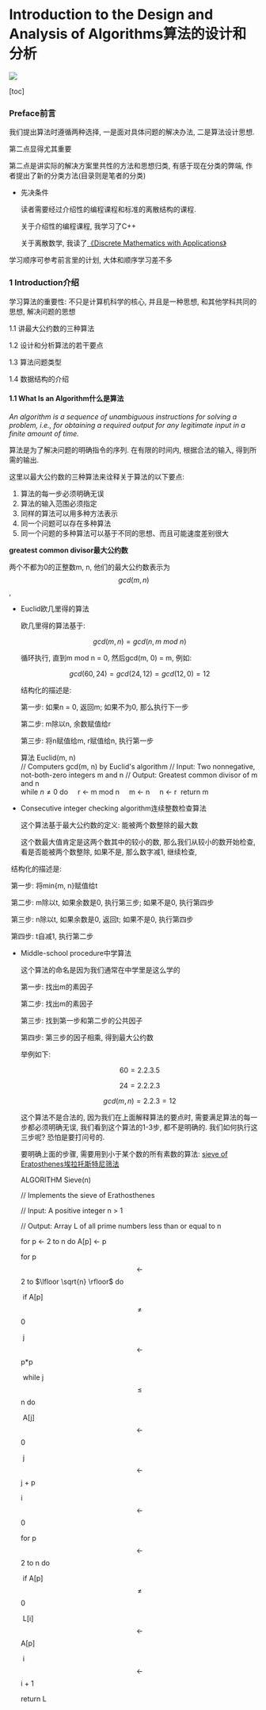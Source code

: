 # Introduction to the Design and Analysis of Algorithms算法的设计和分析

![](https://img1.doubanio.com/view/subject/l/public/s6944177.jpg)

[toc]

### Preface前言

我们提出算法时遵循两种选择, 一是面对具体问题的解决办法, 二是算法设计思想.

第二点显得尤其重要

第二点是讲实际的解决方案里共性的方法和思想归类, 有感于现在分类的弊端, 作者提出了新的分类方法(目录则是笔者的分类)

- 先决条件

  读者需要经过介绍性的编程课程和标准的离散结构的课程. 
  
  关于介绍性的编程课程, 我学习了C++
  
  关于离散数学, 我读了[《Discrete Mathematics with Applications》](https://book.douban.com/subject/5495234/)

学习顺序可参考前言里的计划, 大体和顺序学习差不多

### 1 Introduction介绍

学习算法的重要性: 不只是计算机科学的核心, 并且是一种思想, 和其他学科共同的思想, 解决问题的思想

1.1 讲最大公约数的三种算法

1.2 设计和分析算法的若干要点

1.3 算法问题类型

1.4 数据结构的介绍

#### 1.1 What Is an Algorithm什么是算法

*An algorithm is a sequence of unambiguous instructions for solving a problem, i.e., for obtaining a required output for any legitimate input in a finite amount of time.*

算法是为了解决问题的明确指令的序列. 在有限的时间内, 根据合法的输入, 得到所需的输出.

这里以最大公约数的三种算法来诠释关于算法的以下要点:

1. 算法的每一步必须明确无误
2. 算法的输入范围必须指定
3. 同样的算法可以用多种方法表示
4. 同一个问题可以存在多种算法
5. 同一个问题的多种算法可以基于不同的思想、而且可能速度差别很大

**greatest common divisor最大公约数**

两个不都为0的正整数m, n, 他们的最大公约数表示为$$gcd(m, n)$$, 

- Euclid欧几里得的算法

  欧几里得的算法基于:

  $$gcd(m, n) = gcd(n, m\ mod\ n)$$

  循环执行, 直到m mod n = 0, 然后gcd(m, 0) = m, 例如:

  $$gcd(60, 24) = gcd(24, 12) = gcd(12, 0) = 12$$

  

  结构化的描述是:

  第一步: 如果n = 0, 返回m; 如果不为0, 那么执行下一步

  第二步:  m除以n, 余数赋值给r

  第三步: 将n赋值给m, r赋值给n, 执行第一步

  算法 Euclid(m, n)  
  // Computers gcd(m, n) by Euclid's algorithm
  // Input: Two nonnegative, not-both-zero integers m and n
  // Output: Greatest common divisor of m and n\
  while $n \neq 0$ do
      r $\gets$ m mod n
​		   m $\gets$ n
  ​	   n $\gets$ r
​  return m

- Consecutive integer checking algorithm连续整数检查算法

  这个算法基于最大公约数的定义: 能被两个数整除的最大数

  这个数最大值肯定是这两个数其中的较小的数, 那么我们从较小的数开始检查, 看是否能被两个数整除, 如果不是, 那么数字减1, 继续检查,



​		结构化的描述是:

​		第一步: 将min{m, n}赋值给t

​		第二步: m除以t, 如果余数是0, 执行第三步; 如果不是0, 执行第四步

​		第三步: n除以t, 如果余数是0, 返回t; 如果不是0, 执行第四步

​		第四步: t自减1, 执行第二步

- Middle-school procedure中学算法

  这个算法的命名是因为我们通常在中学里是这么学的

  第一步: 找出m的素因子

  第二步: 找出m的素因子

  第三步: 找到第一步和第二步的公共因子

  第四步: 第三步的因子相乘, 得到最大公约数

  举例如下:

  $$60 = 2.2.3.5 $$

  $$24=2.2.2.3$$

  $$gcd(m, n) = 2.2.3 = 12$$

  这个算法不是合法的, 因为我们在上面解释算法的要点时, 需要满足算法的每一步都必须明确无误, 我们看到这个算法的1-3步, 都不是明确的. 我们如何执行这三步呢? 恐怕是要打问号的.

  要明确上面的步骤, 需要用到小于某个数的所有素数的算法: [sieve of Eratosthenes埃拉托斯特尼筛法](https://zh.wikipedia.org/wiki/%E5%9F%83%E6%8B%89%E6%89%98%E6%96%AF%E7%89%B9%E5%B0%BC%E7%AD%9B%E6%B3%95)

  ALGORITHM Sieve(n)

  // Implements the sieve of Erathosthenes

  // Input: A positive integer n > 1

  // Output: Array L of  all prime numbers less than or equal to n

  for p $\gets$ 2 to n do A[p] $\gets$ p

  for p $$\gets$$ 2 to $\lfloor \sqrt{n} \rfloor$ do

  ​	if A[p] $$\neq	$$ 0

  ​		j $$\gets$$ p*p

  ​		while j $$\le$$ n do

  ​			A[j] $$\gets$$ 0

  ​			j $$\gets$$ j + p

  i $$\gets$$ 0

  for p $$\gets$$ 2 to n do

  ​	if A[p] $$\neq$$ 0

  ​		L[i] $$\gets$$ A[p]

  ​		i $$\gets$$ i + 1

  return L

